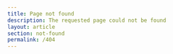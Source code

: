 ```yaml
---
title: Page not found
description: The requested page could not be found
layout: article
section: not-found
permalink: /404
---
```

